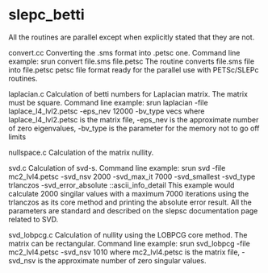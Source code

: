 # slepc_betti

All the routines are parallel except when explicitly stated that they are not.

convert.cc
Converting the .sms format into .petsc one. Command line example:
srun convert file.sms file.petsc
The routine converts file.sms file into file.petsc petsc file format ready for the parallel use with PETSc/SLEPc routines.

laplacian.c
Calculation of betti numbers for Laplacian matrix. The matrix must be square. Command line example:
srun laplacian -file laplace_l4_lvl2.petsc -eps_nev 12000 -bv_type vecs
where laplace_l4_lvl2.petsc is the matrix file, -eps_nev is the approximate number of zero eigenvalues,
-bv_type is the parameter for the memory not to go off limits

nullspace.c
Calculation of the matrix nullity.

svd.c
Calculation of svd-s. Command line example:
srun svd -file mc2_lvl4.petsc -svd_nsv 2000 -svd_max_it 7000 -svd_smallest -svd_type trlanczos -svd_error_absolute ::ascii_info_detail
This example would calculate 2000 singilar values with a maximum 7000 iterations using the trlanczos as its core method and printing the absolute error result.
All the parameters are standard and described on the slepsc documentation page related to SVD.

svd_lobpcg.c
Calculation of nullity using the LOBPCG core method. The matrix can be rectangular. Command line example:
srun svd_lobpcg -file mc2_lvl4.petsc -svd_nsv 1010
where mc2_lvl4.petsc is the matrix file, -svd_nsv is the approximate number of zero singular values.
